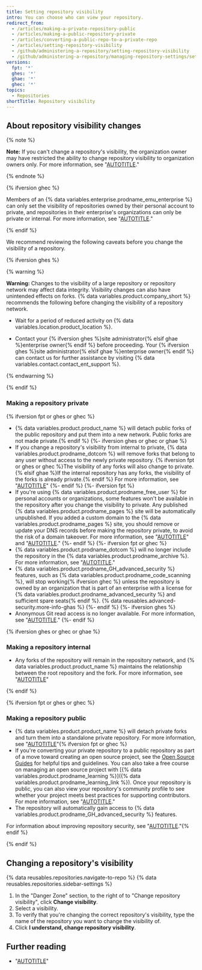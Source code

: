 ```yaml
---
title: Setting repository visibility
intro: You can choose who can view your repository.
redirect_from:
  - /articles/making-a-private-repository-public
  - /articles/making-a-public-repository-private
  - /articles/converting-a-public-repo-to-a-private-repo
  - /articles/setting-repository-visibility
  - /github/administering-a-repository/setting-repository-visibility
  - /github/administering-a-repository/managing-repository-settings/setting-repository-visibility
versions:
  fpt: '*'
  ghes: '*'
  ghae: '*'
  ghec: '*'
topics:
  - Repositories
shortTitle: Repository visibility
---
```


## About repository visibility changes

{% note %}

**Note:** If you can't change a repository's visibility, the organization owner may have restricted the ability to change repository visibility to organization owners only. For more information, see "[AUTOTITLE](/organizations/managing-organization-settings/restricting-repository-visibility-changes-in-your-organization)."

{% endnote %}

{% ifversion ghec %}

Members of an {% data variables.enterprise.prodname_emu_enterprise %} can only set the visibility of repositories owned by their personal account to private, and repositories in their enterprise's organizations can only be private or internal. For more information, see "[AUTOTITLE](/admin/identity-and-access-management/using-enterprise-managed-users-for-iam/about-enterprise-managed-users)."

{% endif %}

We recommend reviewing the following caveats before you change the visibility of a repository.

{% ifversion ghes %}

{% warning %}

**Warning:** Changes to the visibility of a large repository or repository network may affect data integrity. Visibility changes can also have unintended effects on forks. {% data variables.product.company_short %} recommends the following before changing the visibility of a repository network.

- Wait for a period of reduced activity on {% data variables.location.product_location %}.

- Contact your {% ifversion ghes %}site administrator{% elsif ghae %}enterprise owner{% endif %} before proceeding. Your {% ifversion ghes %}site administrator{% elsif ghae %}enterprise owner{% endif %} can contact us for further assistance by visiting {% data variables.contact.contact_ent_support %}.

{% endwarning %}

{% endif %}

### Making a repository private

{% ifversion fpt or ghes or ghec %}
- {% data variables.product.product_name %} will detach public forks of the public repository and put them into a new network. Public forks are not made private.{% endif %}
{%- ifversion ghes or ghec or ghae %}
- If you change a repository's visibility from internal to private, {% data variables.product.prodname_dotcom %} will remove forks that belong to any user without access to the newly private repository. {% ifversion fpt or ghes or ghec %}The visibility of any forks will also change to private.{% elsif ghae %}If the internal repository has any forks, the visibility of the forks is already private.{% endif %} For more information, see "[AUTOTITLE](/pull-requests/collaborating-with-pull-requests/working-with-forks/what-happens-to-forks-when-a-repository-is-deleted-or-changes-visibility)"
{%- endif %}
{%- ifversion fpt %}
- If you're using {% data variables.product.prodname_free_user %} for personal accounts or organizations, some features won't be available in the repository after you change the visibility to private. Any published {% data variables.product.prodname_pages %} site will be automatically unpublished. If you added a custom domain to the {% data variables.product.prodname_pages %} site, you should remove or update your DNS records before making the repository private, to avoid the risk of a domain takeover. For more information, see "[AUTOTITLE](/get-started/learning-about-github/githubs-plans)" and "[AUTOTITLE](/pages/configuring-a-custom-domain-for-your-github-pages-site/managing-a-custom-domain-for-your-github-pages-site)."
{%- endif %}
{%- ifversion fpt or ghec %}
- {% data variables.product.prodname_dotcom %} will no longer include the repository in the {% data variables.product.prodname_archive %}. For more information, see "[AUTOTITLE](/repositories/archiving-a-github-repository/about-archiving-content-and-data-on-github#about-the-github-archive-program)."
- {% data variables.product.prodname_GH_advanced_security %} features, such as {% data variables.product.prodname_code_scanning %}, will stop working{% ifversion ghec %} unless the repository is owned by an organization that is part of an enterprise with a license for {% data variables.product.prodname_advanced_security %} and sufficient spare seats{% endif %}. {% data reusables.advanced-security.more-info-ghas %}
{%- endif %}
{%- ifversion ghes %}
- Anonymous Git read access is no longer available. For more information, see "[AUTOTITLE](/repositories/managing-your-repositorys-settings-and-features/managing-repository-settings/enabling-anonymous-git-read-access-for-a-repository)."
{%- endif %}

{% ifversion ghes or ghec or ghae %}

### Making a repository internal

- Any forks of the repository will remain in the repository network, and {% data variables.product.product_name %} maintains the relationship between the root repository and the fork. For more information, see "[AUTOTITLE](/pull-requests/collaborating-with-pull-requests/working-with-forks/what-happens-to-forks-when-a-repository-is-deleted-or-changes-visibility)"

{% endif %}

{% ifversion fpt or ghes or ghec %}

### Making a repository public

- {% data variables.product.product_name %} will detach private forks and turn them into a standalone private repository. For more information, see "[AUTOTITLE](/pull-requests/collaborating-with-pull-requests/working-with-forks/what-happens-to-forks-when-a-repository-is-deleted-or-changes-visibility#changing-a-private-repository-to-a-public-repository)"{% ifversion fpt or ghec %}
- If you're converting your private repository to a public repository as part of a move toward creating an open source project, see the [Open Source Guides](http://opensource.guide) for helpful tips and guidelines. You can also take a free course on managing an open source project with [{% data variables.product.prodname_learning %}]({% data variables.product.prodname_learning_link %}). Once your repository is public, you can also view your repository's community profile to see whether your project meets best practices for supporting contributors. For more information, see "[AUTOTITLE](/communities/setting-up-your-project-for-healthy-contributions/about-community-profiles-for-public-repositories)."
- The repository will automatically gain access to {% data variables.product.prodname_GH_advanced_security %} features.

For information about improving repository security, see "[AUTOTITLE](/code-security/getting-started/securing-your-repository)."{% endif %}

{% endif %}

## Changing a repository's visibility

{% data reusables.repositories.navigate-to-repo %}
{% data reusables.repositories.sidebar-settings %}
1. In the "Danger Zone" section, to the right of to "Change repository visibility", click **Change visibility**.
1. Select a visibility.
1. To verify that you're changing the correct repository's visibility, type the name of the repository you want to change the visibility of.
1. Click **I understand, change repository visibility**.

## Further reading

- "[AUTOTITLE](/repositories/creating-and-managing-repositories/about-repositories#about-repository-visibility)"
